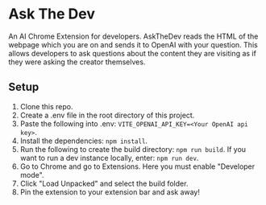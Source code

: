 # Ask The Dev
An AI Chrome Extension for developers. AskTheDev reads the HTML of the webpage which you are on and sends it to OpenAI with your question. This allows developers to ask questions about the content they are visiting as if they were asking the creator themselves.

## Setup
1. Clone this repo.
2. Create a .env file in the root directory of this project.
3. Paste the following into .env: `VITE_OPENAI_API_KEY=<Your OpenAI api key>`.
4. Install the dependencies: `npm install`.
5. Run the following to create the build directory: `npm run build`. If you want to run a dev instance locally, enter: `npm run dev`.
6. Go to Chrome and go to Extensions. Here you must enable "Developer mode".
7. Click "Load Unpacked" and select the build folder.
8. Pin the extension to your extension bar and ask away!
